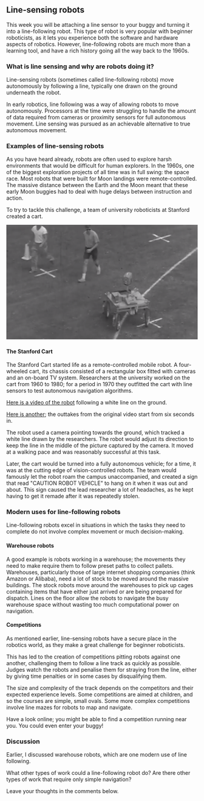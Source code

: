 [comment]: # (
Is this step open? Y/N
If so, short description of this step:
Related links:
Related files:
)

## Line-sensing robots

This week you will be attaching a line sensor to your buggy and turning it into a line-following robot. This type of robot is very popular with beginner roboticists, as it lets you experience both the software and hardware aspects of robotics. However, line-following robots are much more than a learning tool, and have a rich history going all the way back to the 1960s.

### What is line sensing and why are robots doing it?

Line-sensing robots (sometimes called line-following robots) move autonomously by following a line, typically one drawn on the ground underneath the robot.

In early robotics, line following was a way of allowing robots to move autonomously. Processors at the time were struggling to handle the amount of data required from cameras or proximity sensors for full autonomous movement. Line sensing was pursued as an achievable alternative to true autonomous movement.

### Examples of line-sensing robots

As you have heard already, robots are often used to explore harsh environments that would be difficult for human explorers. In the 1960s, one of the biggest exploration projects of all time was in full swing: the space race. Most robots that were built for Moon landings were remote-controlled. The massive distance between the Earth and the Moon meant that these early Moon buggies had to deal with huge delays between instruction and action.

To try to tackle this challenge, a team of university roboticists at Stanford created a cart.

![](images/3_3_Stanford_Cart.png)

#### The Stanford Cart

The Stanford Cart started life as a remote-controlled mobile robot. A four-wheeled cart, its chassis consisted of a rectangular box fitted with cameras and an on-board TV system. Researchers at the university worked on the cart from 1960 to 1980; for a period in 1970 they outfitted the cart with line sensors to test autonomous navigation algorithms.

[Here is a video of the robot](https://youtu.be/8Mxk2L3lu9Q) following a white line on the ground.

[Here is another](https://exhibits.stanford.edu/ai/catalog/jk541kq7003); the outtakes from the original video start from six seconds in.

The robot used a camera pointing towards the ground, which tracked a white line drawn by the researchers. The robot would adjust its direction to keep the line in the middle of the picture captured by the camera. It moved at a walking pace and was reasonably successful at this task.

Later, the cart would be turned into a fully autonomous vehicle; for a time, it was at the cutting edge of vision-controlled robots. The team would famously let the robot roam the campus unaccompanied, and created a sign that read "CAUTION ROBOT VEHICLE" to hang on it when it was out and about. This sign caused the lead researcher a lot of headaches, as he kept having to get it remade after it was repeatedly stolen.

### Modern uses for line-following robots

Line-following robots excel in situations in which the tasks they need to complete do not involve complex movement or much decision-making.

#### Warehouse robots

A good example is robots working in a warehouse; the movements they need to make require them to follow preset paths to collect pallets. Warehouses, particularly those of large internet shopping companies (think Amazon or Alibaba), need a lot of stock to be moved around the massive buildings. The stock robots move around the warehouses to pick up cages containing items that have either just arrived or are being prepared for dispatch. Lines on the floor allow the robots to navigate the busy warehouse space without wasting too much computational power on navigation. 

#### Competitions

As mentioned earlier, line-sensing robots have a secure place in the robotics world, as they make a great challenge for beginner roboticists.

This has led to the creation of competitions pitting robots against one another, challenging them to follow a line track as quickly as possible. Judges watch the robots and penalise them for straying from the line, either by giving time penalties or in some cases by disqualifying them.

The size and complexity of the track depends on the competitors and their expected experience levels. Some competitions are aimed at children, and so the courses are simple, small ovals. Some more complex competitions involve line mazes for robots to map and navigate.

Have a look online; you might be able to find a competition running near you. You could even enter your buggy!

### Discussion

Earlier, I discussed warehouse robots, which are one modern use of line following.

What other types of work could a line-following robot do? Are there other types of work that require only simple navigation?

Leave your thoughts in the comments below.
